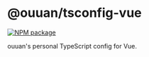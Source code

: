 # @ouuan/tsconfig-vue

[![NPM package](https://shields.ouuan.moe/npm/v/@ouuan/tsconfig-vue)](https://www.npmjs.com/package/@ouuan/tsconfig-vue)

ouuan's personal TypeScript config for Vue.
